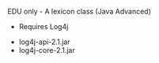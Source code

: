 EDU only - A lexicon class (Java Advanced)


* Requires Log4j
- log4j-api-2.1.jar
- log4j-core-2.1.jar

